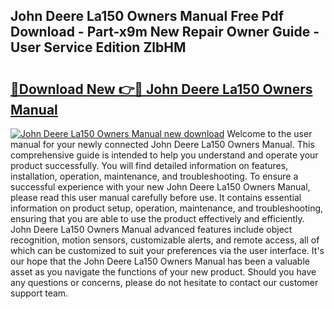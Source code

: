 ## John Deere La150 Owners Manual Free Pdf Download - Part-x9m New Repair Owner Guide - User Service Edition ZlbHM

# <h2><a href="http://bc91223.oget.top/?id=John+Deere+La150+Owners+Manual">🔗Download New 👉🔴 John Deere La150 Owners Manual</a></h2>

[![John Deere La150 Owners Manual new download](https://i.imgur.com/5g1atiW.png)](http://bc91223.oget.top/?id=John+Deere+La150+Owners+Manual)
Welcome to the user manual for your newly connected John Deere La150 Owners Manual. This comprehensive guide is intended to help you understand and operate your product successfully. You will find detailed information on features, installation, operation, maintenance, and troubleshooting. To ensure a successful experience with your new John Deere La150 Owners Manual, please read this user manual carefully before use. It contains essential information on product setup, operation, maintenance, and troubleshooting, ensuring that you are able to use the product effectively and efficiently. John Deere La150 Owners Manual advanced features include object recognition, motion sensors, customizable alerts, and remote access, all of which can be customized to suit your preferences via the user interface. It's our hope that the John Deere La150 Owners Manual has been a valuable asset as you navigate the functions of your new product. Should you have any questions or concerns, please do not hesitate to contact our customer support team.
